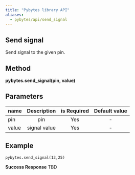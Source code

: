 ```yaml
---
title: "Pybytes library API"
aliases:
  - pybytes/api/send_signal
---
```


**Send signal**
----
  Send signal to the given pin.

**Method**
----
**pybytes.send_signal(pin, value)**

**Parameters**
----
| name  | Description   | is Required    | Default value
| ------------- |:-------------:|:-------------:|:-------------:|
| pin   | pin  | Yes   | - |
| value   | signal value  | Yes   | - |

**Example**
----
`pybytes.send_signal(13,25)`

**Success Response**
TBD
